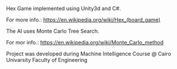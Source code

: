 Hex Game implemented using Unity3d and C#.

For more info.: https://en.wikipedia.org/wiki/Hex_(board_game)


The AI uses Monte Carlo Tree Search.

For mor info.: https://en.wikipedia.org/wiki/Monte_Carlo_method


Project was developed during Machine Intelligence Course @ Cairo Univarsity Faculty of Engineering
